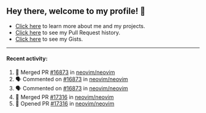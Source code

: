 ## Hey there, welcome to my profile! 👋

- [Click here](https://seandewar.github.io/) to learn more about me and my projects.
- [Click here](https://github.com/search?p=1&q=author%3Aseandewar+is%3Apr) to see my Pull Request history.
- [Click here](https://gist.github.com/seandewar) to see my Gists.

---

#### Recent activity:

<!--START_SECTION:activity-->
1. 🎉 Merged PR [#16873](https://github.com/neovim/neovim/pull/16873) in [neovim/neovim](https://github.com/neovim/neovim)
2. 🗣 Commented on [#16873](https://github.com/neovim/neovim/issues/16873) in [neovim/neovim](https://github.com/neovim/neovim)
3. 🗣 Commented on [#16873](https://github.com/neovim/neovim/issues/16873) in [neovim/neovim](https://github.com/neovim/neovim)
4. 🎉 Merged PR [#17316](https://github.com/neovim/neovim/pull/17316) in [neovim/neovim](https://github.com/neovim/neovim)
5. 💪 Opened PR [#17316](https://github.com/neovim/neovim/pull/17316) in [neovim/neovim](https://github.com/neovim/neovim)
<!--END_SECTION:activity-->
